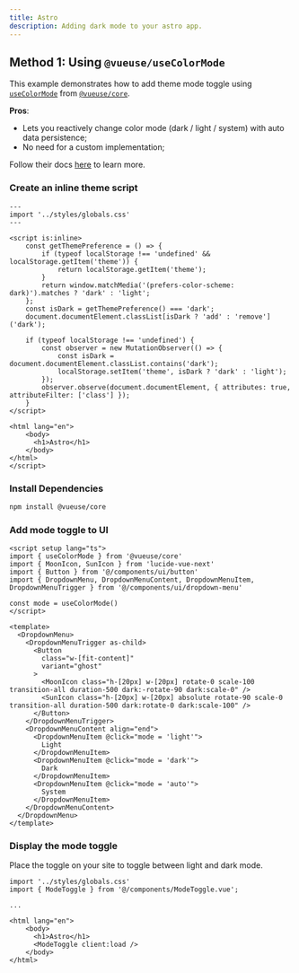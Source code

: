 ```yaml
---
title: Astro
description: Adding dark mode to your astro app.
---
```


## Method 1: Using `@vueuse/useColorMode`

This example demonstrates how to add theme mode toggle using [`useColorMode`](https://vueuse.org/core/usecolormode) from [`@vueuse/core`](https://vueuse.org/core).

**Pros**:
- Lets you reactively change color mode (dark / light / system) with auto data persistence;
- No need for a custom implementation;

Follow their docs [here](https://vueuse.org/core/usecolormode) to learn more.

<Steps>

### Create an inline theme script

```astro title="src/pages/index.astro"
---
import '../styles/globals.css'
---

<script is:inline>
	const getThemePreference = () => {
		if (typeof localStorage !== 'undefined' && localStorage.getItem('theme')) {
			return localStorage.getItem('theme');
		}
		return window.matchMedia('(prefers-color-scheme: dark)').matches ? 'dark' : 'light';
	};
	const isDark = getThemePreference() === 'dark';
	document.documentElement.classList[isDark ? 'add' : 'remove']('dark');

	if (typeof localStorage !== 'undefined') {
		const observer = new MutationObserver(() => {
			const isDark = document.documentElement.classList.contains('dark');
			localStorage.setItem('theme', isDark ? 'dark' : 'light');
		});
		observer.observe(document.documentElement, { attributes: true, attributeFilter: ['class'] });
	}
</script>

<html lang="en">
	<body>
      <h1>Astro</h1>
	</body>
</html>
</script>
```

### Install Dependencies

```bash
npm install @vueuse/core
```

### Add mode toggle to UI

```vue
<script setup lang="ts">
import { useColorMode } from '@vueuse/core'
import { MoonIcon, SunIcon } from 'lucide-vue-next'
import { Button } from '@/components/ui/button'
import { DropdownMenu, DropdownMenuContent, DropdownMenuItem, DropdownMenuTrigger } from '@/components/ui/dropdown-menu'

const mode = useColorMode()
</script>

<template>
  <DropdownMenu>
    <DropdownMenuTrigger as-child>
      <Button
        class="w-[fit-content]"
        variant="ghost"
      >
        <MoonIcon class="h-[20px] w-[20px] rotate-0 scale-100 transition-all duration-500 dark:-rotate-90 dark:scale-0" />
        <SunIcon class="h-[20px] w-[20px] absolute rotate-90 scale-0 transition-all duration-500 dark:rotate-0 dark:scale-100" />
      </Button>
    </DropdownMenuTrigger>
    <DropdownMenuContent align="end">
      <DropdownMenuItem @click="mode = 'light'">
        Light
      </DropdownMenuItem>
      <DropdownMenuItem @click="mode = 'dark'">
        Dark
      </DropdownMenuItem>
      <DropdownMenuItem @click="mode = 'auto'">
        System
      </DropdownMenuItem>
    </DropdownMenuContent>
  </DropdownMenu>
</template>
```

### Display the mode toggle

Place the toggle on your site to toggle between light and dark mode.

```astro title="src/pages/index.astro"
import '../styles/globals.css'
import { ModeToggle } from '@/components/ModeToggle.vue';

...

<html lang="en">
	<body>
      <h1>Astro</h1>
      <ModeToggle client:load />
	</body>
</html>
```

</Steps>
